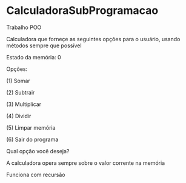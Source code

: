 # CalculadoraSubProgramacao
Trabalho POO

Calculadora que forneçe as seguintes opções para o
usuário, usando métodos sempre que possível

Estado da memória: 0

Opções:

(1) Somar

(2) Subtrair

(3) Multiplicar

(4) Dividir

(5) Limpar memória

(6) Sair do programa

Qual opção você deseja?

A calculadora opera sempre sobre o valor corrente na
memória

Funciona com recursão
